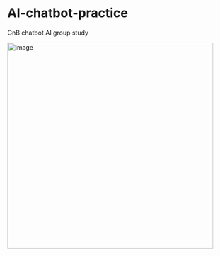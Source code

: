 # AI-chatbot-practice
GnB chatbot AI group study

<img width="465" alt="image" src="https://github.com/vinyeee/AI-chatbot-practice/assets/108808701/1f1eed20-7ee6-4b58-9416-ac45176b1196">

